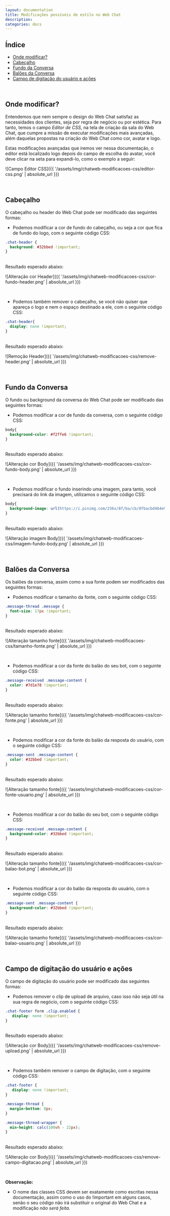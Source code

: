 ```yaml
---
layout: documentation
title: Modificações possíveis de estilo no Web Chat
description: 
categories: docs
---
```


<style>
  iframe
  {
    width: 75%;
    height: 600px;
    border: 5px dashed #808080;
    overflow: hidden;
  }
  iframe body
  {
    overflow: hidden;
  }
  .center
  {
    text-align: center;
    width: 100%;
  }
  div.highlight
  {
    text-align: center;
  }
  pre.highlight
  {
    width: 75%;
    margin: auto;
    text-align: left;
  }
  section img
  {
    border: 3px solid #808080;
  }
</style>

## Índice
* [Onde modificar?](#aonde-modificar)
* [Cabeçalho](#cabeçalho)
* [Fundo da Conversa](#fundo-da-conversa)
* [Balões da Conversa](#balões-da-conversa)
* [Campo de digitação do usuário e ações](#campo-de-digitação-do-usuário-e-ações)

<br />

## Onde modificar?

Entendemos que nem sempre o design do Web Chat satisfaz as necessidades dos clientes, seja por regra de negócio ou por estética. Para tanto, temos o campo *Editor de CSS*, na tela de criação da sala do Web Chat, que cumpre a missão de executar modificações mais avançadas, além daquelas propostas na criação do Web Chat como cor, avatar e logo.

Estas modificações avançadas que iremos ver nessa documentação, o editor está localizado logo depois do campo de escolha do avatar, você deve clicar na seta para expandi-lo, como o exemplo a seguir:

![Campo Editor CSS]({{ '/assets/img/chatweb-modificacoes-css/editor-css.png' | absolute_url }})

<br />

## Cabeçalho

O cabeçalho ou header do Web Chat pode ser modificado das seguintes formas: 

* Podemos modificar a cor de fundo do cabeçalho, ou seja a cor que fica de fundo do logo, com o seguinte código CSS:

```css
.chat-header {
  background: #32bbed !important;
}
```
<br />
Resultado esperado abaixo:

![Alteração cor Header]({{ '/assets/img/chatweb-modificacoes-css/cor-fundo-header.png' | absolute_url }})

<br />

* Podemos também remover o cabeçalho, se você não quiser que apareça o logo e nem o espaço destinado a ele, com o seguinte código CSS:

```css
.chat-header{
  display: none !important;
}
```
<br />
Resultado esperado abaixo:

![Remoção Header]({{ '/assets/img/chatweb-modificacoes-css/remove-header.png' | absolute_url }})

<br />

## Fundo da Conversa

O fundo ou background da conversa do Web Chat pode ser modificado das seguintes formas: 

* Podemos modificar a cor de fundo da conversa, com o seguinte código CSS:

```css
body{
  background-color: #f2ffe6 !important;
}
```
<br />
Resultado esperado abaixo:

![Alteração cor Body]({{ '/assets/img/chatweb-modificacoes-css/cor-fundo-body.png' | absolute_url }})

<br />

* Podemos modificar o fundo inserindo uma imagem, para tanto, você precisará do link da imagem, utilizamos o seguinte código CSS:

```css
body{
  background-image: url(https://i.pinimg.com/236x/8f/ba/cb/8fbacbd464e996966eb9d4a6b7a9c21e--sultan.jpg)  !important;
}
```
<br />
Resultado esperado abaixo:

![Alteração imagem Body]({{ '/assets/img/chatweb-modificacoes-css/imagem-fundo-body.png' | absolute_url }})

<br />

## Balões da Conversa

Os balões da conversa, assim como a sua fonte podem ser modificados das seguintes formas: 

* Podemos modificar o tamanho da fonte, com o seguinte código CSS:

```css
.message-thread .message {
  font-size: 17px !important;
}
```
<br />
Resultado esperado abaixo:

![Alteração tamanho fonte]({{ '/assets/img/chatweb-modificacoes-css/tamanho-fonte.png' | absolute_url }})

<br />

* Podemos modificar a cor da fonte do balão do seu bot, com o seguinte código CSS:

```css
.message-received .message-content {
  color: #7d1e78 !important;
}
```
<br />
Resultado esperado abaixo:

![Alteração tamanho fonte]({{ '/assets/img/chatweb-modificacoes-css/cor-fonte.png' | absolute_url }})

<br />

* Podemos modificar a cor da fonte do balão da resposta do usuário, com o seguinte código CSS:

```css
.message-sent .message-content {
  color: #32bbed !important;
}
```
<br />
Resultado esperado abaixo:

![Alteração tamanho fonte]({{ '/assets/img/chatweb-modificacoes-css/cor-fonte-usuario.png' | absolute_url }})

<br />

* Podemos modificar a cor do balão do seu bot, com o seguinte código CSS:

```css
.message-received .message-content {
  background-color: #32bbed !important;
}
```
<br />
Resultado esperado abaixo:

![Alteração tamanho fonte]({{ '/assets/img/chatweb-modificacoes-css/cor-balao-bot.png' | absolute_url }})

<br />

* Podemos modificar a cor do balão da resposta do usuário, com o seguinte código CSS:

```css
.message-sent .message-content {
  background-color: #32bbed !important;
}
```
<br />
Resultado esperado abaixo:

![Alteração tamanho fonte]({{ '/assets/img/chatweb-modificacoes-css/cor-balao-usuario.png' | absolute_url }})

<br />

## Campo de digitação do usuário e ações

O campo de digitação do usuário pode ser modificado das seguintes formas: 

* Podemos remover o clip de upload de arquivo, caso isso não seja útil na sua regra de negócio, com o seguinte código CSS:

```css
.chat-footer form .clip.enabled {
   display: none !important;
}
```
<br />
Resultado esperado abaixo:

![Alteração cor Body]({{ '/assets/img/chatweb-modificacoes-css/remove-upload.png' | absolute_url }})

<br />

* Podemos também remover o campo de digitação, com o seguinte código CSS:

```css
.chat-footer {
   display: none !important;
}

.message-thread {
  margin-bottom: 0px;
}

.message-thread-wrapper { 
  min-height: calc(100vh - 22px);
}
```
<br />
Resultado esperado abaixo:

![Alteração cor Body]({{ '/assets/img/chatweb-modificacoes-css/remove-campo-digitacao.png' | absolute_url }})

<br />

**Observação:**

* O nome das classes CSS devem ser exatamente como escritas nessa documentação, assim como o uso do !important em alguns casos, senão o seu código não irá substituir o original do Web Chat e a modificação *não será feita*.